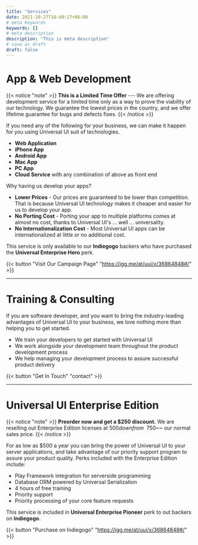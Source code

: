 ```yaml
---
title: "Services"
date: 2021-10-27T16:49:27+06:00
# meta keywords
keywords: []
# meta description
description: "This is meta description"
# save as draft
draft: false
---
```


# App & Web Development

{{< notice "note" >}}
**This is a Limited Time Offer** --- We are offering development service for a limited time only as a way to
prove the viability of our technology. We guarantee the lowest prices in the country, and we offer
lifetime guarantee for bugs and defects fixes.
{{< /notice >}}

If you need any of the following for your business, we can make it happen for you using Universal UI suit of technologies.

* **Web Application**
* **iPhone App**
* **Android App**
* **Mac App**
* **PC App**
* **Cloud Service** with any combination of above as front end

Why having us develop your apps?

* **Lower Prices** - Our prices are guaranteed to be lower than competition. That is because Universal UI technology makes it cheaper and easier for us to develop your app.
* **No Porting Cost** - Porting your app to multiple platforms comes at almost no cost, thanks to Universal UI's ... well ... universality.
* **No Internationalization Cost** - Most Universal UI apps can be internationalized at little or no additional cost.

This service is only available to our **Indiegogo** backers who have purchased the **Universal 
Enterprise Hero** perk.

{{< button "Visit Our Campaign Page" "https://igg.me/at/uui/x/36864848#/" >}}

<hr/>

# Training & Consulting

If you are software developer, and you want to bring the industry-leading advantages of
Universal UI to your business, we love nothing more than helping you to get started. 

* We train your developers to get started with Universal UI
* We work alongside your development team throughout the product development process
* We help managing your development process to assure successful product delivery

{{< button "Get In Touch" "contact" >}}

<hr/>

# Universal UI Enterprise Edition

{{< notice "note" >}}
**Preorder now and get a $250 discount.** We are reselling out Enterprise Edition licenses 
at $500 down from ~~$750~~ our normal sales price.
{{< /notice >}}

For as low as $500 a year you can bring the power of Universal UI to your server applications,
and take advantage of our priority support program to assure your product quality. Perks included
with the Enterprise Edition include:

* Play Framework integration for serverside programming
* Database ORM powered by Universal Serialization
* 4 hours of free training
* Priority support
* Priority processing of your core feature requests 

This service is included in **Universal 
Enterprise Pioneer** perk to out backers on **Indiegogo**.

{{< button "Purchase on Indiegogo" "https://igg.me/at/uui/x/36864848#/" >}}